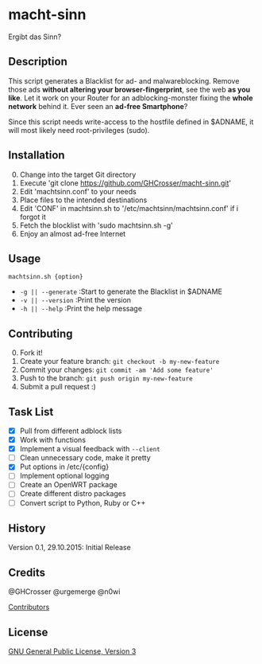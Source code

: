 # macht-sinn

Ergibt das Sinn?

## Description

This script generates a Blacklist for ad- and malwareblocking. Remove those ads **without altering your browser-fingerprint**, see the web **as you like**. Let it work on your Router for an adblocking-monster fixing the **whole network** behind it. Ever seen an **ad-free Smartphone**?

Since this script needs write-access to the hostfile defined in $ADNAME, it will most likely need root-privileges (sudo).

## Installation

0. Change into the target Git directory
0. Execute 'git clone https://github.com/GHCrosser/macht-sinn.git'
0. Edit 'machtsinn.conf' to your needs
0. Place files to the intended destinations
0. Edit 'CONF' in machtsinn.sh to '/etc/machtsinn/machtsinn.conf' if i forgot it
0. Fetch the blocklist with 'sudo machtsinn.sh -g'
0. Enjoy an almost ad-free Internet

## Usage

`machtsinn.sh {option}`
* `-g || --generate` :Start to generate the Blacklist in $ADNAME
* `-v || --version` :Print the version
* `-h || --help` :Print the help message

## Contributing

0. Fork it!
0. Create your feature branch: `git checkout -b my-new-feature`
0. Commit your changes: `git commit -am 'Add some feature'`
0. Push to the branch: `git push origin my-new-feature`
0. Submit a pull request :)

## Task List

- [x] Pull from different adblock lists
- [x] Work with functions
- [x] Implement a visual feedback with `--client`
- [ ] Clean unnecessary code, make it pretty
- [x] Put options in /etc/{config}
- [ ] Implement optional logging
- [ ] Create an OpenWRT package
- [ ] Create different distro packages
- [ ] Convert script to Python, Ruby or C++

## History

Version 0.1, 29.10.2015: Initial Release

## Credits

@GHCrosser
@urgemerge
@n0wi

[Contributors](https://github.com/GHCrosser/macht-sinn/graphs/contributors)

## License

[GNU General Public License, Version 3](LICENSE)
